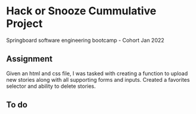 # Hack or Snooze Cummulative Project
Springboard software engineering bootcamp - Cohort Jan 2022

## Assignment
Given an html and css file, I was tasked with creating a function to upload new stories along with all supporting forms and inputs. Created a favorites selector and ability to delete stories.

## To do
